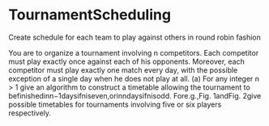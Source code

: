 # TournamentScheduling
Create schedule for each team to play against others in round robin fashion


You are to organize a tournament involving n competitors. Each competitor must play exactly once against each of his opponents. Moreover, each competitor must play exactly one match every day, with the possible exception of a single day when he does not play at all.
(a) For any integer n > 1 give an algorithm to construct a timetable allowing the tournament to befinishedinn−1daysifniseven,orinndaysifnisodd. Fore.g.,Fig. 1andFig. 2give possible timetables for tournaments involving five or six players respectively.
